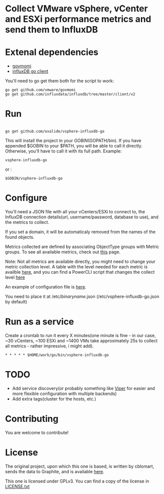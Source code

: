 # Collect VMware vSphere, vCenter and ESXi performance metrics and send them to InfluxDB

# Extenal dependencies

* [govmomi](https://github.com/vmware/govmomi)
* [influxDB go client](https://github.com/influxdata/influxdb/tree/master/client/v2)

You'll need to go get them both for the script to work:
```
go get github.com/vmware/govmomi
go get github.com/influxdata/influxdb/tree/master/client/v2

```

# Run


```

go get github.com/oxalide/vsphere-influxdb-go

```
This will install the project in your $GOBIN($GOPATH/bin). If you have appended $GOBIN to your $PATH, you will be able to call it directly. Otherwise, you'll have to call it with its full path. 
Example:
```
vsphere-influxdb-go 
```
or :
```
$GOBIN/vsphere-influxdb-go
```


# Configure

You'll need a JSON file with all your vCenters/ESXi to connect to, the InfluxDB connection details(url, username/password, database to use), and the metrics to collect.

If you set a domain, it will be automaticaly removed from the names of the found objects.

Metrics collected are defined by associating ObjectType groups with Metric groups.
To see all available metrics, check out [this](http://www.virten.net/2015/05/vsphere-6-0-performance-counter-description/) page. 

Note: Not all metrics are available directly, you might need to change your metric collection level. 
A table with the level needed for each metric is availble [here](http://www.virten.net/2015/05/which-performance-counters-are-available-in-each-statistic-level/), and you can find a PowerCLI script that changes the collect level [here](http://www.valcolabs.com/2012/02/06/modify-historical-statistics-level-using-powercli/)

An example of configuration file is [here](./vsphere-influxdb-go.json).

You need to place it at /etc/*binaryname*.json (/etc/vsphere-influxdb-go.json by default)


# Run as a service

Create a crontab to run it every X minutes(one minute is fine - in our case, ~30 vCenters, ~100 ESXi and ~1400 VMs take approximately 25s to collect all metrics - rather impressive, i might add).
```
* * * * * $HOME/work/go/bin/vsphere-influxdb-go
```


# TODO
* Add service discovery(or probably something like [Viper](https://github.com/spf13/viper) for easier and more flexible configuration with multiple backends)
* Add extra tags(cluster for the hosts, etc.)

# Contributing
You are welcome to contribute!

# License 

The original project, upon which this one is based, is written by cblomart, sends the data to Graphite, and is available [here](https://github.com/cblomart/vsphere-graphite). 

This one is licensed under GPLv3. You can find a copy of the license in [LICENSE.txt](./LICENSE.txt)


